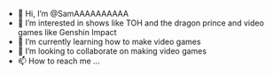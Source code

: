 - 👋 Hi, I’m @SamAAAAAAAAAA
- 👀 I’m interested in shows like TOH and the dragon prince and video games like Genshin Impact
- 🌱 I’m currently learning how to make video games
- 💞️ I’m looking to collaborate on making video games 
- 📫 How to reach me ...

<!---
SamAAAAAAAAAA/SamAAAAAAAAAA is a ✨ special ✨ repository because its `README.md` (this file) appears on your GitHub profile.
You can click the Preview link to take a look at your changes.
--->
